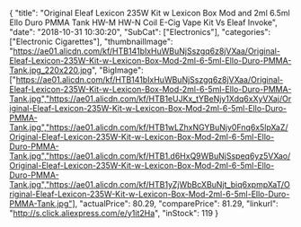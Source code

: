 {
	"title": "Original Eleaf Lexicon 235W Kit w  Lexicon Box Mod and 2ml 6.5ml Ello Duro PMMA Tank HW-M HW-N Coil E-Cig Vape Kit Vs Eleaf Invoke",
	"date": "2018-10-31 10:30:20",
	"SubCat": ["Electronics"],
	"categories": ["Electronic Cigarettes"],
	"thumbnailImage": "https://ae01.alicdn.com/kf/HTB141bIxHuWBuNjSszgq6z8jVXaa/Original-Eleaf-Lexicon-235W-Kit-w-Lexicon-Box-Mod-2ml-6-5ml-Ello-Duro-PMMA-Tank.jpg_220x220.jpg",
	"BigImage": ["https://ae01.alicdn.com/kf/HTB141bIxHuWBuNjSszgq6z8jVXaa/Original-Eleaf-Lexicon-235W-Kit-w-Lexicon-Box-Mod-2ml-6-5ml-Ello-Duro-PMMA-Tank.jpg","https://ae01.alicdn.com/kf/HTB1eUJKx_tYBeNjy1Xdq6xXyVXaj/Original-Eleaf-Lexicon-235W-Kit-w-Lexicon-Box-Mod-2ml-6-5ml-Ello-Duro-PMMA-Tank.jpg","https://ae01.alicdn.com/kf/HTB1wLZhxNGYBuNjy0Fnq6x5lpXaZ/Original-Eleaf-Lexicon-235W-Kit-w-Lexicon-Box-Mod-2ml-6-5ml-Ello-Duro-PMMA-Tank.jpg","https://ae01.alicdn.com/kf/HTB1.d6HxQ9WBuNjSspeq6yz5VXao/Original-Eleaf-Lexicon-235W-Kit-w-Lexicon-Box-Mod-2ml-6-5ml-Ello-Duro-PMMA-Tank.jpg","https://ae01.alicdn.com/kf/HTB1yZjWbBcXBuNjt_biq6xpmpXaT/Original-Eleaf-Lexicon-235W-Kit-w-Lexicon-Box-Mod-2ml-6-5ml-Ello-Duro-PMMA-Tank.jpg"],
	"actualPrice": 80.29,
	"comparePrice": 81.29,
	"linkurl": "http://s.click.aliexpress.com/e/y1it2Ha",
	"inStock": 119
}

